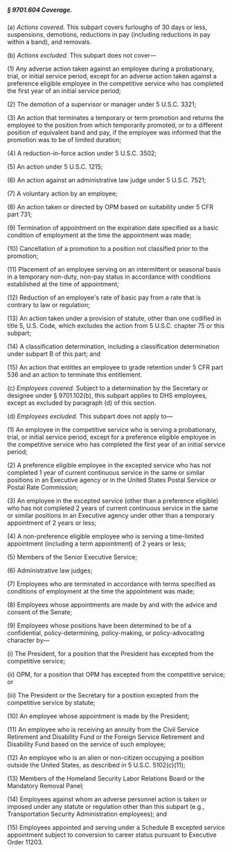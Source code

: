 ##### § 9701.604 Coverage. #####

(a) *Actions covered.* This subpart covers furloughs of 30 days or less, suspensions, demotions, reductions in pay (including reductions in pay within a band), and removals.

(b) *Actions excluded.* This subpart does not cover—

(1) Any adverse action taken against an employee during a probationary, trial, or initial service period, except for an adverse action taken against a preference eligible employee in the competitive service who has completed the first year of an initial service period;

(2) The demotion of a supervisor or manager under 5 U.S.C. 3321;

(3) An action that terminates a temporary or term promotion and returns the employee to the position from which temporarily promoted, or to a different position of equivalent band and pay, if the employee was informed that the promotion was to be of limited duration;

(4) A reduction-in-force action under 5 U.S.C. 3502;

(5) An action under 5 U.S.C. 1215;

(6) An action against an administrative law judge under 5 U.S.C. 7521;

(7) A voluntary action by an employee;

(8) An action taken or directed by OPM based on suitability under 5 CFR part 731;

(9) Termination of appointment on the expiration date specified as a basic condition of employment at the time the appointment was made;

(10) Cancellation of a promotion to a position not classified prior to the promotion;

(11) Placement of an employee serving on an intermittent or seasonal basis in a temporary non-duty, non-pay status in accordance with conditions established at the time of appointment;

(12) Reduction of an employee's rate of basic pay from a rate that is contrary to law or regulation;

(13) An action taken under a provision of statute, other than one codified in title 5, U.S. Code, which excludes the action from 5 U.S.C. chapter 75 or this subpart;

(14) A classification determination, including a classification determination under subpart B of this part; and

(15) An action that entitles an employee to grade retention under 5 CFR part 536 and an action to terminate this entitlement.

(c) *Employees covered.* Subject to a determination by the Secretary or designee under § 9701.102(b), this subpart applies to DHS employees, except as excluded by paragraph (d) of this section.

(d) *Employees excluded.* This subpart does not apply to—

(1) An employee in the competitive service who is serving a probationary, trial, or initial service period, except for a preference eligible employee in the competitive service who has completed the first year of an initial service period;

(2) A preference eligible employee in the excepted service who has not completed 1 year of current continuous service in the same or similar positions in an Executive agency or in the United States Postal Service or Postal Rate Commission;

(3) An employee in the excepted service (other than a preference eligible) who has not completed 2 years of current continuous service in the same or similar positions in an Executive agency under other than a temporary appointment of 2 years or less;

(4) A non-preference eligible employee who is serving a time-limited appointment (including a term appointment) of 2 years or less;

(5) Members of the Senior Executive Service;

(6) Administrative law judges;

(7) Employees who are terminated in accordance with terms specified as conditions of employment at the time the appointment was made;

(8) Employees whose appointments are made by and with the advice and consent of the Senate;

(9) Employees whose positions have been determined to be of a confidential, policy-determining, policy-making, or policy-advocating character by—

(i) The President, for a position that the President has excepted from the competitive service;

(ii) OPM, for a position that OPM has excepted from the competitive service; or

(iii) The President or the Secretary for a position excepted from the competitive service by statute;

(10) An employee whose appointment is made by the President;

(11) An employee who is receiving an annuity from the Civil Service Retirement and Disability Fund or the Foreign Service Retirement and Disability Fund based on the service of such employee;

(12) An employee who is an alien or non-citizen occupying a position outside the United States, as described in 5 U.S.C. 5102(c)(11);

(13) Members of the Homeland Security Labor Relations Board or the Mandatory Removal Panel;

(14) Employees against whom an adverse personnel action is taken or imposed under any statute or regulation other than this subpart (e.g., Transportation Security Administration employees); and

(15) Employees appointed and serving under a Schedule B excepted service appointment subject to conversion to career status pursuant to Executive Order 11203.
